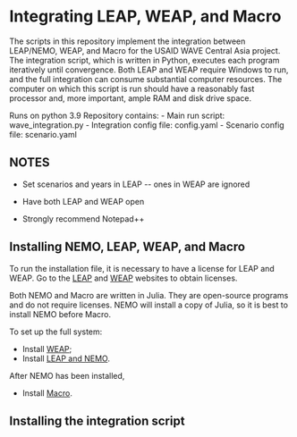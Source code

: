 # Integrating LEAP, WEAP, and Macro
The scripts in this repository implement the integration between LEAP/NEMO, WEAP, and Macro for the USAID WAVE Central Asia project. The integration script, which is written in Python, executes each program iteratively until convergence. Both LEAP and WEAP require Windows to run, and the full integration can consume substantial computer resources. The computer on which this script is run should have a reasonably fast processor and, more important, ample RAM and disk drive space.

Runs on python 3.9
Repository contains: 
                - Main run script: wave_integration.py 
                - Integration config file: config.yaml
                - Scenario config file: scenario.yaml
                

## NOTES

 - Set scenarios and years in LEAP -- ones in WEAP are ignored
 - Have both LEAP and WEAP open

 - Strongly recommend Notepad++

## Installing NEMO, LEAP, WEAP, and Macro
To run the installation file, it is necessary to have a license for LEAP and WEAP. Go to the [LEAP](https://leap.sei.org/) and [WEAP](https://weap.sei.org/) websites to obtain licenses.

Both NEMO and Macro are written in Julia. They are open-source programs and do not require licenses. NEMO will install a copy of Julia, so it is best to install NEMO before Macro.

To set up the full system:
- Install [WEAP](https://weap.sei.org/index.asp?action=40);
- Install [LEAP and NEMO](https://leap.sei.org/default.asp?action=download).

After NEMO has been installed,
- Install [Macro](https://sei-international.github.io/LEAPMacro.jl/stable/installation/).

## Installing the integration script
